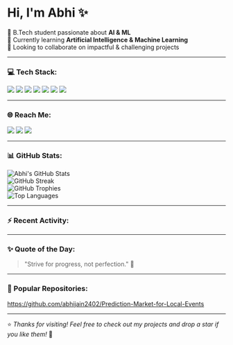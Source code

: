 <h1>Hi, I'm Abhi ✨</h1>

<p>
  🧠 B.Tech student passionate about <strong>AI & ML</strong> <br>
  🌱 Currently learning <strong>Artificial Intelligence & Machine Learning</strong> <br>
  👯 Looking to collaborate on impactful & challenging projects <br>
</p>

---

### 💻 Tech Stack:
<p>
  <img src="https://img.shields.io/badge/Python-FFD43B?style=for-the-badge&logo=python&logoColor=blue" />
  <img src="https://img.shields.io/badge/C++-00599C?style=for-the-badge&logo=c%2B%2B&logoColor=white" />
  <img src="https://img.shields.io/badge/Pandas-150458?style=for-the-badge&logo=pandas&logoColor=white" />
  <img src="https://img.shields.io/badge/Numpy-013243?style=for-the-badge&logo=numpy&logoColor=white" />
  <img src="https://img.shields.io/badge/HTML5-E34F26?style=for-the-badge&logo=html5&logoColor=white" />
  <img src="https://img.shields.io/badge/CSS3-1572B6?style=for-the-badge&logo=css3&logoColor=white" />
  <img src="https://img.shields.io/badge/JavaScript-F7DF1E?style=for-the-badge&logo=javascript&logoColor=black" />


</p>

---

### 🌐 Reach Me:
<p>
  <a href="https://www.linkedin.com/in/abhi-jain-901a42285/"><img src="https://img.shields.io/badge/LinkedIn-blue?style=for-the-badge&logo=linkedin&logoColor=white" /></a>
  <a href="https://www.instagram.com/your-instagram/" target="_blank"><img src="https://img.shields.io/badge/Instagram-E4405F?style=for-the-badge&logo=instagram&logoColor=white" /></a>
  <a href="mailto:abhijain9005@gmail.com"><img src="https://img.shields.io/badge/Email-D14836?style=for-the-badge&logo=gmail&logoColor=white" /></a>
</p>

---

### 📊 GitHub Stats:
<p>
  <img src="https://github-readme-stats.vercel.app/api?username=Abhijain2402&show_icons=true&theme=tokyonight" alt="Abhi's GitHub Stats" />
  <br/>
  <img src="https://github-readme-streak-stats.herokuapp.com/?user=Abhijain2402&theme=tokyonight" alt="GitHub Streak" />
  <br/>
  <img src="https://github-profile-trophy.vercel.app/?username=Abhijain2402&theme=algolia" alt="GitHub Trophies" />
  <br/>
 <img src="https://github-readme-stats.vercel.app/api/top-langs/?username=Abhijain2402&layout=compact&theme=tokyonight&exclude_repo=some-forked-repo" alt="Top Languages" />

</p>

---

### ⚡ Recent Activity:
<!--START_SECTION:activity-->
<!--END_SECTION:activity-->

---

### ✨ Quote of the Day:
> "Strive for progress, not perfection." 🚀

---

### 📌 Popular Repositories:
https://github.com/abhijain2402/Prediction-Market-for-Local-Events

---

⭐ *Thanks for visiting! Feel free to check out my projects and drop a star if you like them!* 🌟
